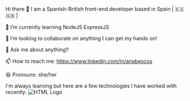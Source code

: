 

Hi there 👋
I am a Spanish-British front-end developer based in Spain | :es: :uk: |

🌱 I’m currently learning NodeJS ExpressJS 

👯 I’m looking to collaborate on anything I can get my hands on!

💬 Ask me about anything!!

📫 How to reach me: https://www.linkedin.com/in/anabescos

😄 Pronouns: she/her


I'm always learning but here are a few technologies I have worked with recently:
![HTML Logo](https://raw.githubusercontent.com/devicons/devicon/c5378d6c2510ffa0b3e4475af95618a8048d6cf1/icons/html5/html5-original.svg=100x20)

